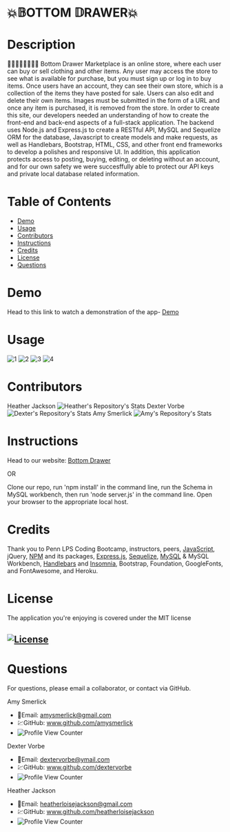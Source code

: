 # 💥𝔹OTTOM 𝔻RAWER💥

# Description
👚🥽👗👖👔🥾👠👜
Bottom Drawer Marketplace is an online store, where each user can buy or sell clothing and other items. Any user may access the store to see what is available for purchase, but you must sign up or log in to buy items. Once users have an account, they can see their own store, which is a collection of the items they have posted for sale. Users can also edit and delete their own items. Images must be submitted in the form of a URL and once any item is purchased, it is removed from the store. In order to create this site, our developers needed an understanding of how to create the front-end and back-end aspects of a full-stack application. The backend uses Node.js and Express.js to create a RESTful API, MySQL and Sequelize ORM for the database, Javascript to create models and make requests, as well as Handlebars, Bootstrap, HTML, CSS, and other front end frameworks to develop a polishes and responsive UI. In addition, this application protects access to posting, buying, editing, or deleting without an account, and for our own safety we were succesffully able to protect our API keys and private local database related information.

 # Table of Contents
 * [Demo](#demo)
 * [Usage](#usage)
 * [Contributors](#contributors)
 * [Instructions](#instructions)
 * [Credits](#credits)
 * [License](#license)
 * [Questions](#questions)

# Demo
Head to this link to watch a demonstration of the app- [Demo](https://drive.google.com/file/d/13_HvL9eZ2Kv_2deAIPh_nbZuJ3JZTPc2/view?usp=sharing)

# Usage

![1](https://github.com/heatherloisejackson/super-octo-funicular/blob/main/public/images/Untitled.png)
![2](https://github.com/heatherloisejackson/super-octo-funicular/blob/main/public/images/Untitled%202.png)
![3](https://github.com/heatherloisejackson/super-octo-funicular/blob/main/public/images/Untitled%203.png)
![4](https://github.com/heatherloisejackson/super-octo-funicular/blob/main/public/images/Untitled%204.png)

# Contributors
Heather Jackson 
![Heather's Repository's Stats](https://github-readme-stats.vercel.app/api/top-langs/?username=heatherloisejackson&theme=blue-green)
Dexter Vorbe
![Dexter's Repository's Stats](https://github-readme-stats.vercel.app/api/top-langs/?username=dextervorbe&theme=blue-green)
Amy Smerlick
![Amy's Repository's Stats](https://github-readme-stats.vercel.app/api/top-langs/?username=amysmerlick&theme=blue-green)

# Instructions
Head to our website: [Bottom Drawer](https://bottomdrawermarketplace.herokuapp.com/)

OR

Clone our repo, run 'npm install' in the command line, run the Schema in MySQL workbench, then run 'node server.js' in the command line. Open your browser to the appropriate local host. 

# Credits
Thank you to Penn LPS Coding Bootcamp, instructors, peers, [JavaScript](https://www.javascript.com/), jQuery, [NPM](https://www.npmjs.com/) and its packages, [Express.js](https://expressjs.com/), [Sequelize](https://sequelize.org/), [MySQL](https://www.mysql.com/) & MySQL Workbench, [Handlebars](https://handlebarsjs.com/) and [Insomnia](https://insomnia.rest/), Bootstrap, Foundation, GoogleFonts, and FontAwesome, and Heroku.

# License
The application you're enjoying is covered under the MIT license
## [![License](https://img.shields.io/badge/License-MIT%202.0-blue.svg)](https://opensource.org/licenses/MIT)

# Questions
For questions, please email a collaborator, or contact via GitHub.

Amy Smerlick
* 📧Email: amysmerlick@gmail.com
* 💹GitHub: www.github.com/amysmerlick
* ![Profile View Counter](https://komarev.com/ghpvc/?username=amysmerlick)

Dexter Vorbe
* 📧Email: dextervorbe@ymail.com
* 💹GitHub: www.github.com/dextervorbe
* ![Profile View Counter](https://komarev.com/ghpvc/?username=dextervorbe)

Heather Jackson
* 📧Email: heatherloisejackson@gmail.com
* 💹GitHub: www.github.com/heatherloisejackson
* ![Profile View Counter](https://komarev.com/ghpvc/?username=heatherloisejacson)
